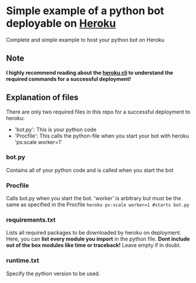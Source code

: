 # Simple example of a python bot deployable on [Heroku](https://heroku.com)
Complete and simple example to host your python bot on Heroku

## Note
**I highly recommend reading about the [heroku cli](https://devcenter.heroku.com/articles/getting-started-with-python#set-up) to understand the required commands for a successful deployment!**

## Explanation of files
There are only two required files in this repo for a successful deployment to heroku:
- 'bot.py': This is your python code
- 'Procfile': This calls the python-file when you start your bot with heroku 'ps:scale worker=1'

### bot.py
Contains all of your python code and is called when you start the bot

### Procfile
Calls bot.py when you start the bot. 'worker' is arbitrary but must be the same as specified in the Procfile
`heroku ps:scale worker=1 #starts bot.py`

### requirements.txt
Lists all required packages to be downloaded by heroku on deployment. Here, you can **list every module you import** in the python file. **Dont include out of the box modules like time or traceback!** Leave empty if in doubt.

### runtime.txt
Specify the python version to be used.
